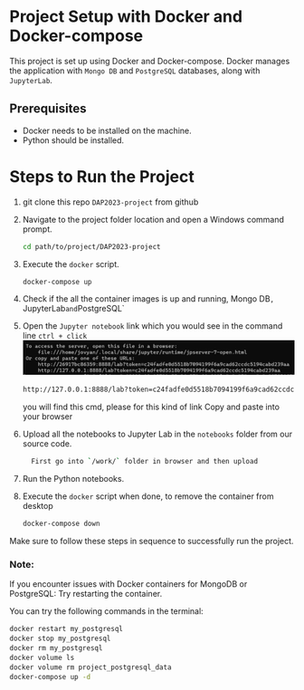 # Project Setup with Docker and Docker-compose

This project is set up using Docker and Docker-compose. Docker manages the application with `Mongo DB` and `PostgreSQL` databases, along with `JupyterLab`.

## Prerequisites
- Docker needs to be installed on the machine.
- Python should be installed.

# Steps to Run the Project

1. git clone this repo `DAP2023-project` from github

2. Navigate to the project folder location and open a Windows command prompt.

    ```bash
    cd path/to/project/DAP2023-project
    ```

3. Execute the `docker` script.

    ```bash
    docker-compose up
    ```

4. Check if the all the container images is up and running, Mongo DB`, `JupyterLab` and `PostgreSQL`

5. Open the `Jupyter notebook` link which you would see in the command line `ctrl + click`
![Alt text](image.png)
    ```bash
    http://127.0.0.1:8888/lab?token=c24fadfe0d5518b7094199f6a9cad62ccdc5194cabd239aa
    ```
    you will find this cmd, please for this kind of link
    Copy and paste into your browser
6. Upload all the notebooks to Jupyter Lab in the `notebooks`  folder from our source code.
    ```bash
      First go into `/work/` folder in browser and then upload
    ```
7. Run the Python notebooks.

8. Execute the `docker` script when done, to remove the container from desktop

    ```bash
    docker-compose down
    ```

Make sure to follow these steps in sequence to successfully run the project.

### Note:
If you encounter issues with Docker containers for MongoDB or PostgreSQL:
Try restarting the container.

You can try the following commands in the terminal:

```bash
docker restart my_postgresql
docker stop my_postgresql
docker rm my_postgresql
docker volume ls
docker volume rm project_postgresql_data
docker-compose up -d
